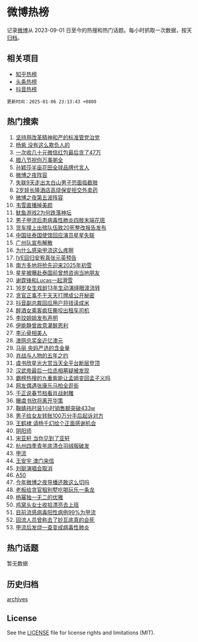 # 微博热榜

记录[微博](https://www.weibo.com)从 2023-09-01 日至今的热搜和热门话题。每小时抓取一次数据，按天[归档](archives)。

## 相关项目

- [知乎热榜](https://github.com/hotarchive/zhihu)
- [头条热榜](https://github.com/hotarchive/toutiao)
- [抖音热榜](https://github.com/hotarchive/douyin)


`更新时间：2025-01-06 23:13:43 +0800`

## 热门搜索

1. [坚持用改革精神和严的标准管党治党](https://m.weibo.cn/search?containerid=100103type%3D1%26t%3D10%26q%3D%23%E5%9D%9A%E6%8C%81%E7%94%A8%E6%94%B9%E9%9D%A9%E7%B2%BE%E7%A5%9E%E5%92%8C%E4%B8%A5%E7%9A%84%E6%A0%87%E5%87%86%E7%AE%A1%E5%85%9A%E6%B2%BB%E5%85%9A%23&stream_entry_id=51&isnewpage=1&extparam=seat%3D1%26q%3D%2523%25E5%259D%259A%25E6%258C%2581%25E7%2594%25A8%25E6%2594%25B9%25E9%259D%25A9%25E7%25B2%25BE%25E7%25A5%259E%25E5%2592%258C%25E4%25B8%25A5%25E7%259A%2584%25E6%25A0%2587%25E5%2587%2586%25E7%25AE%25A1%25E5%2585%259A%25E6%25B2%25BB%25E5%2585%259A%2523%26pos%3D0%26stream_entry_id%3D51%26c_type%3D51%26filter_type%3Drealtimehot%26cate%3D10103%26dgr%3D0%26display_time%3D1736176422%26pre_seqid%3D173617642209691047735)
1. [杨紫 没有这么欺负人的](https://m.weibo.cn/search?containerid=100103type%3D1%26t%3D10%26q%3D%E6%9D%A8%E7%B4%AB+%E6%B2%A1%E6%9C%89%E8%BF%99%E4%B9%88%E6%AC%BA%E8%B4%9F%E4%BA%BA%E7%9A%84&stream_entry_id=31&isnewpage=1&extparam=seat%3D1%26q%3D%25E6%259D%25A8%25E7%25B4%25AB%2520%25E6%25B2%25A1%25E6%259C%2589%25E8%25BF%2599%25E4%25B9%2588%25E6%25AC%25BA%25E8%25B4%259F%25E4%25BA%25BA%25E7%259A%2584%26dgr%3D0%26flag%3D2%26pos%3D0%26filter_type%3Drealtimehot%26band_rank%3D1%26c_type%3D31%26lcate%3D5001%26realpos%3D1%26cate%3D5001%26stream_entry_id%3D31%26display_time%3D1736176422%26pre_seqid%3D173617642209691047735)
1. [一次收几十元微信红包最后贪了47万](https://m.weibo.cn/search?containerid=100103type%3D1%26t%3D10%26q%3D%23%E4%B8%80%E6%AC%A1%E6%94%B6%E5%87%A0%E5%8D%81%E5%85%83%E5%BE%AE%E4%BF%A1%E7%BA%A2%E5%8C%85%E6%9C%80%E5%90%8E%E8%B4%AA%E4%BA%8647%E4%B8%87%23&stream_entry_id=31&isnewpage=1&extparam=seat%3D1%26q%3D%2523%25E4%25B8%2580%25E6%25AC%25A1%25E6%2594%25B6%25E5%2587%25A0%25E5%258D%2581%25E5%2585%2583%25E5%25BE%25AE%25E4%25BF%25A1%25E7%25BA%25A2%25E5%258C%2585%25E6%259C%2580%25E5%2590%258E%25E8%25B4%25AA%25E4%25BA%258647%25E4%25B8%2587%2523%26dgr%3D0%26flag%3D1%26pos%3D1%26filter_type%3Drealtimehot%26band_rank%3D2%26c_type%3D31%26lcate%3D5001%26realpos%3D2%26cate%3D5001%26stream_entry_id%3D31%26display_time%3D1736176422%26pre_seqid%3D173617642209691047735)
1. [腊八节祝你万事粥全](https://m.weibo.cn/search?containerid=100103type%3D1%26t%3D10%26q%3D%23%E8%85%8A%E5%85%AB%E8%8A%82%E7%A5%9D%E4%BD%A0%E4%B8%87%E4%BA%8B%E7%B2%A5%E5%85%A8%23&stream_entry_id=31&isnewpage=1&extparam=seat%3D1%26q%3D%2523%25E8%2585%258A%25E5%2585%25AB%25E8%258A%2582%25E7%25A5%259D%25E4%25BD%25A0%25E4%25B8%2587%25E4%25BA%258B%25E7%25B2%25A5%25E5%2585%25A8%2523%26dgr%3D0%26flag%3D0%26pos%3D2%26filter_type%3Drealtimehot%26band_rank%3D3%26c_type%3D31%26lcate%3D5001%26realpos%3D3%26cate%3D5001%26stream_entry_id%3D31%26display_time%3D1736176422%26pre_seqid%3D173617642209691047735)
1. [孙颖莎半亩花田全球品牌代言人](https://m.weibo.cn/search?containerid=100103type%3D1%26t%3D10%26q%3D%23%E5%AD%99%E9%A2%96%E8%8E%8E%E5%8D%8A%E4%BA%A9%E8%8A%B1%E7%94%B0%E5%85%A8%E7%90%83%E5%93%81%E7%89%8C%E4%BB%A3%E8%A8%80%E4%BA%BA%23&stream_entry_id=31&isnewpage=1&extparam=seat%3D1%26q%3D%2523%25E5%25AD%2599%25E9%25A2%2596%25E8%258E%258E%25E5%258D%258A%25E4%25BA%25A9%25E8%258A%25B1%25E7%2594%25B0%25E5%2585%25A8%25E7%2590%2583%25E5%2593%2581%25E7%2589%258C%25E4%25BB%25A3%25E8%25A8%2580%25E4%25BA%25BA%2523%26stream_entry_id%3D31%26adid%3D271754%26topic_ad%3D1%26is_ad_pos%3D1%26pos%3D3%26band_rank%3D4%26c_type%3D31%26lcate%3D5001%26dgr%3D0%26cate%3D5001%26filter_type%3Drealtimehot%26display_time%3D1736176422%26pre_seqid%3D173617642209691047735)
1. [微博之夜阵容](https://m.weibo.cn/search?containerid=100103type%3D1%26t%3D10%26q%3D%E5%BE%AE%E5%8D%9A%E4%B9%8B%E5%A4%9C%E9%98%B5%E5%AE%B9&stream_entry_id=31&isnewpage=1&extparam=seat%3D1%26q%3D%25E5%25BE%25AE%25E5%258D%259A%25E4%25B9%258B%25E5%25A4%259C%25E9%2598%25B5%25E5%25AE%25B9%26dgr%3D0%26flag%3D1%26pos%3D4%26filter_type%3Drealtimehot%26band_rank%3D4%26c_type%3D31%26lcate%3D5001%26realpos%3D4%26cate%3D5001%26stream_entry_id%3D31%26display_time%3D1736176422%26pre_seqid%3D173617642209691047735)
1. [失联9天走出太白山男子恐面临截肢](https://m.weibo.cn/search?containerid=100103type%3D1%26t%3D10%26q%3D%23%E5%A4%B1%E8%81%949%E5%A4%A9%E8%B5%B0%E5%87%BA%E5%A4%AA%E7%99%BD%E5%B1%B1%E7%94%B7%E5%AD%90%E6%81%90%E9%9D%A2%E4%B8%B4%E6%88%AA%E8%82%A2%23&stream_entry_id=31&isnewpage=1&extparam=seat%3D1%26q%3D%2523%25E5%25A4%25B1%25E8%2581%25949%25E5%25A4%25A9%25E8%25B5%25B0%25E5%2587%25BA%25E5%25A4%25AA%25E7%2599%25BD%25E5%25B1%25B1%25E7%2594%25B7%25E5%25AD%2590%25E6%2581%2590%25E9%259D%25A2%25E4%25B8%25B4%25E6%2588%25AA%25E8%2582%25A2%2523%26dgr%3D0%26flag%3D1%26pos%3D5%26filter_type%3Drealtimehot%26band_rank%3D5%26c_type%3D31%26lcate%3D5001%26realpos%3D5%26cate%3D5001%26stream_entry_id%3D31%26display_time%3D1736176422%26pre_seqid%3D173617642209691047735)
1. [2岁娃长隆酒店高烧保安拒交外卖药](https://m.weibo.cn/search?containerid=100103type%3D1%26t%3D10%26q%3D%232%E5%B2%81%E5%A8%83%E9%95%BF%E9%9A%86%E9%85%92%E5%BA%97%E9%AB%98%E7%83%A7%E4%BF%9D%E5%AE%89%E6%8B%92%E4%BA%A4%E5%A4%96%E5%8D%96%E8%8D%AF%23&stream_entry_id=31&isnewpage=1&extparam=seat%3D1%26q%3D%25232%25E5%25B2%2581%25E5%25A8%2583%25E9%2595%25BF%25E9%259A%2586%25E9%2585%2592%25E5%25BA%2597%25E9%25AB%2598%25E7%2583%25A7%25E4%25BF%259D%25E5%25AE%2589%25E6%258B%2592%25E4%25BA%25A4%25E5%25A4%2596%25E5%258D%2596%25E8%258D%25AF%2523%26dgr%3D0%26flag%3D1%26pos%3D6%26filter_type%3Drealtimehot%26band_rank%3D6%26c_type%3D31%26lcate%3D5001%26realpos%3D6%26cate%3D5001%26stream_entry_id%3D31%26display_time%3D1736176422%26pre_seqid%3D173617642209691047735)
1. [微博之夜第五波阵容](https://m.weibo.cn/search?containerid=100103type%3D1%26t%3D10%26q%3D%23%E5%BE%AE%E5%8D%9A%E4%B9%8B%E5%A4%9C%E7%AC%AC%E4%BA%94%E6%B3%A2%E9%98%B5%E5%AE%B9%23&stream_entry_id=31&isnewpage=1&extparam=seat%3D1%26q%3D%2523%25E5%25BE%25AE%25E5%258D%259A%25E4%25B9%258B%25E5%25A4%259C%25E7%25AC%25AC%25E4%25BA%2594%25E6%25B3%25A2%25E9%2598%25B5%25E5%25AE%25B9%2523%26dgr%3D0%26adid%3D271827%26is_ad_pos%3D1%26pos%3D7%26band_rank%3D7%26c_type%3D31%26lcate%3D5001%26stream_entry_id%3D31%26cate%3D5001%26filter_type%3Drealtimehot%26display_time%3D1736176422%26pre_seqid%3D173617642209691047735)
1. [韦雪直播掉美颜](https://m.weibo.cn/search?containerid=100103type%3D1%26t%3D10%26q%3D%23%E9%9F%A6%E9%9B%AA%E7%9B%B4%E6%92%AD%E6%8E%89%E7%BE%8E%E9%A2%9C%23&stream_entry_id=31&isnewpage=1&extparam=seat%3D1%26q%3D%2523%25E9%259F%25A6%25E9%259B%25AA%25E7%259B%25B4%25E6%2592%25AD%25E6%258E%2589%25E7%25BE%258E%25E9%25A2%259C%2523%26dgr%3D0%26flag%3D0%26pos%3D8%26filter_type%3Drealtimehot%26band_rank%3D7%26c_type%3D31%26lcate%3D5001%26realpos%3D7%26cate%3D5001%26stream_entry_id%3D31%26display_time%3D1736176422%26pre_seqid%3D173617642209691047735)
1. [鱿鱼游戏2为何跌落神坛](https://m.weibo.cn/search?containerid=100103type%3D1%26t%3D10%26q%3D%23%E9%B1%BF%E9%B1%BC%E6%B8%B8%E6%88%8F2%E4%B8%BA%E4%BD%95%E8%B7%8C%E8%90%BD%E7%A5%9E%E5%9D%9B%23&stream_entry_id=31&isnewpage=1&extparam=seat%3D1%26q%3D%2523%25E9%25B1%25BF%25E9%25B1%25BC%25E6%25B8%25B8%25E6%2588%258F2%25E4%25B8%25BA%25E4%25BD%2595%25E8%25B7%258C%25E8%2590%25BD%25E7%25A5%259E%25E5%259D%259B%2523%26dgr%3D0%26flag%3D1%26pos%3D9%26filter_type%3Drealtimehot%26band_rank%3D8%26c_type%3D31%26lcate%3D5001%26realpos%3D8%26cate%3D5001%26stream_entry_id%3D31%26display_time%3D1736176422%26pre_seqid%3D173617642209691047735)
1. [男子甲流后患病毒性肺炎四肢末端花斑](https://m.weibo.cn/search?containerid=100103type%3D1%26t%3D10%26q%3D%23%E7%94%B7%E5%AD%90%E7%94%B2%E6%B5%81%E5%90%8E%E6%82%A3%E7%97%85%E6%AF%92%E6%80%A7%E8%82%BA%E7%82%8E%E5%9B%9B%E8%82%A2%E6%9C%AB%E7%AB%AF%E8%8A%B1%E6%96%91%23&stream_entry_id=31&isnewpage=1&extparam=seat%3D1%26q%3D%2523%25E7%2594%25B7%25E5%25AD%2590%25E7%2594%25B2%25E6%25B5%2581%25E5%2590%258E%25E6%2582%25A3%25E7%2597%2585%25E6%25AF%2592%25E6%2580%25A7%25E8%2582%25BA%25E7%2582%258E%25E5%259B%259B%25E8%2582%25A2%25E6%259C%25AB%25E7%25AB%25AF%25E8%258A%25B1%25E6%2596%2591%2523%26dgr%3D0%26flag%3D1%26pos%3D10%26filter_type%3Drealtimehot%26band_rank%3D9%26c_type%3D31%26lcate%3D5001%26realpos%3D9%26cate%3D5001%26stream_entry_id%3D31%26display_time%3D1736176422%26pre_seqid%3D173617642209691047735)
1. [货车撞上出殡队伍致20死整改报告发布](https://m.weibo.cn/search?containerid=100103type%3D1%26t%3D10%26q%3D%23%E8%B4%A7%E8%BD%A6%E6%92%9E%E4%B8%8A%E5%87%BA%E6%AE%A1%E9%98%9F%E4%BC%8D%E8%87%B420%E6%AD%BB%E6%95%B4%E6%94%B9%E6%8A%A5%E5%91%8A%E5%8F%91%E5%B8%83%23&stream_entry_id=31&isnewpage=1&extparam=seat%3D1%26q%3D%2523%25E8%25B4%25A7%25E8%25BD%25A6%25E6%2592%259E%25E4%25B8%258A%25E5%2587%25BA%25E6%25AE%25A1%25E9%2598%259F%25E4%25BC%258D%25E8%2587%25B420%25E6%25AD%25BB%25E6%2595%25B4%25E6%2594%25B9%25E6%258A%25A5%25E5%2591%258A%25E5%258F%2591%25E5%25B8%2583%2523%26dgr%3D0%26flag%3D0%26pos%3D11%26filter_type%3Drealtimehot%26band_rank%3D10%26c_type%3D31%26lcate%3D5001%26realpos%3D10%26cate%3D5001%26stream_entry_id%3D31%26display_time%3D1736176422%26pre_seqid%3D173617642209691047735)
1. [中国驻泰国使馆回应演员星星失联](https://m.weibo.cn/search?containerid=100103type%3D1%26t%3D10%26q%3D%23%E4%B8%AD%E5%9B%BD%E9%A9%BB%E6%B3%B0%E5%9B%BD%E4%BD%BF%E9%A6%86%E5%9B%9E%E5%BA%94%E6%BC%94%E5%91%98%E6%98%9F%E6%98%9F%E5%A4%B1%E8%81%94%23&stream_entry_id=31&isnewpage=1&extparam=seat%3D1%26q%3D%2523%25E4%25B8%25AD%25E5%259B%25BD%25E9%25A9%25BB%25E6%25B3%25B0%25E5%259B%25BD%25E4%25BD%25BF%25E9%25A6%2586%25E5%259B%259E%25E5%25BA%2594%25E6%25BC%2594%25E5%2591%2598%25E6%2598%259F%25E6%2598%259F%25E5%25A4%25B1%25E8%2581%2594%2523%26dgr%3D0%26flag%3D0%26pos%3D12%26filter_type%3Drealtimehot%26band_rank%3D11%26c_type%3D31%26lcate%3D5001%26realpos%3D11%26cate%3D5001%26stream_entry_id%3D31%26display_time%3D1736176422%26pre_seqid%3D173617642209691047735)
1. [广州队宣布解散](https://m.weibo.cn/search?containerid=100103type%3D1%26t%3D10%26q%3D%23%E5%B9%BF%E5%B7%9E%E9%98%9F%E5%AE%A3%E5%B8%83%E8%A7%A3%E6%95%A3%23&stream_entry_id=31&isnewpage=1&extparam=seat%3D1%26q%3D%2523%25E5%25B9%25BF%25E5%25B7%259E%25E9%2598%259F%25E5%25AE%25A3%25E5%25B8%2583%25E8%25A7%25A3%25E6%2595%25A3%2523%26dgr%3D0%26flag%3D0%26pos%3D13%26filter_type%3Drealtimehot%26band_rank%3D12%26c_type%3D31%26lcate%3D5001%26realpos%3D12%26cate%3D5001%26stream_entry_id%3D31%26display_time%3D1736176422%26pre_seqid%3D173617642209691047735)
1. [为什么感染甲流这么疼啊](https://m.weibo.cn/search?containerid=100103type%3D1%26t%3D10%26q%3D%23%E4%B8%BA%E4%BB%80%E4%B9%88%E6%84%9F%E6%9F%93%E7%94%B2%E6%B5%81%E8%BF%99%E4%B9%88%E7%96%BC%E5%95%8A%23&stream_entry_id=31&isnewpage=1&extparam=seat%3D1%26q%3D%2523%25E4%25B8%25BA%25E4%25BB%2580%25E4%25B9%2588%25E6%2584%259F%25E6%259F%2593%25E7%2594%25B2%25E6%25B5%2581%25E8%25BF%2599%25E4%25B9%2588%25E7%2596%25BC%25E5%2595%258A%2523%26dgr%3D0%26flag%3D0%26pos%3D14%26filter_type%3Drealtimehot%26band_rank%3D13%26c_type%3D31%26lcate%3D5001%26realpos%3D13%26cate%3D5001%26stream_entry_id%3D31%26display_time%3D1736176422%26pre_seqid%3D173617642209691047735)
1. [IVE回归安宥真张元英预告](https://m.weibo.cn/search?containerid=100103type%3D1%26t%3D10%26q%3DIVE%E5%9B%9E%E5%BD%92%E5%AE%89%E5%AE%A5%E7%9C%9F%E5%BC%A0%E5%85%83%E8%8B%B1%E9%A2%84%E5%91%8A&stream_entry_id=31&isnewpage=1&extparam=seat%3D1%26q%3DIVE%25E5%259B%259E%25E5%25BD%2592%25E5%25AE%2589%25E5%25AE%25A5%25E7%259C%259F%25E5%25BC%25A0%25E5%2585%2583%25E8%258B%25B1%25E9%25A2%2584%25E5%2591%258A%26dgr%3D0%26flag%3D1%26pos%3D15%26filter_type%3Drealtimehot%26band_rank%3D14%26c_type%3D31%26lcate%3D5001%26realpos%3D14%26cate%3D5001%26stream_entry_id%3D31%26display_time%3D1736176422%26pre_seqid%3D173617642209691047735)
1. [南方多地将抢先迎来2025年初雪](https://m.weibo.cn/search?containerid=100103type%3D1%26t%3D10%26q%3D%23%E5%8D%97%E6%96%B9%E5%A4%9A%E5%9C%B0%E5%B0%86%E6%8A%A2%E5%85%88%E8%BF%8E%E6%9D%A52025%E5%B9%B4%E5%88%9D%E9%9B%AA%23&stream_entry_id=31&isnewpage=1&extparam=seat%3D1%26q%3D%2523%25E5%258D%2597%25E6%2596%25B9%25E5%25A4%259A%25E5%259C%25B0%25E5%25B0%2586%25E6%258A%25A2%25E5%2585%2588%25E8%25BF%258E%25E6%259D%25A52025%25E5%25B9%25B4%25E5%2588%259D%25E9%259B%25AA%2523%26dgr%3D0%26flag%3D1%26pos%3D16%26filter_type%3Drealtimehot%26band_rank%3D15%26c_type%3D31%26lcate%3D5001%26realpos%3D15%26cate%3D5001%26stream_entry_id%3D31%26display_time%3D1736176422%26pre_seqid%3D173617642209691047735)
1. [星星被曝赴泰国前曾想咨询当地朋友](https://m.weibo.cn/search?containerid=100103type%3D1%26t%3D10%26q%3D%23%E6%98%9F%E6%98%9F%E8%A2%AB%E6%9B%9D%E8%B5%B4%E6%B3%B0%E5%9B%BD%E5%89%8D%E6%9B%BE%E6%83%B3%E5%92%A8%E8%AF%A2%E5%BD%93%E5%9C%B0%E6%9C%8B%E5%8F%8B%23&stream_entry_id=31&isnewpage=1&extparam=seat%3D1%26q%3D%2523%25E6%2598%259F%25E6%2598%259F%25E8%25A2%25AB%25E6%259B%259D%25E8%25B5%25B4%25E6%25B3%25B0%25E5%259B%25BD%25E5%2589%258D%25E6%259B%25BE%25E6%2583%25B3%25E5%2592%25A8%25E8%25AF%25A2%25E5%25BD%2593%25E5%259C%25B0%25E6%259C%258B%25E5%258F%258B%2523%26dgr%3D0%26flag%3D1%26pos%3D17%26filter_type%3Drealtimehot%26band_rank%3D16%26c_type%3D31%26lcate%3D5001%26realpos%3D16%26cate%3D5001%26stream_entry_id%3D31%26display_time%3D1736176422%26pre_seqid%3D173617642209691047735)
1. [谢霆锋和Lucas一起滑雪](https://m.weibo.cn/search?containerid=100103type%3D1%26t%3D10%26q%3D%23%E8%B0%A2%E9%9C%86%E9%94%8B%E5%92%8CLucas%E4%B8%80%E8%B5%B7%E6%BB%91%E9%9B%AA%23&stream_entry_id=31&isnewpage=1&extparam=seat%3D1%26q%3D%2523%25E8%25B0%25A2%25E9%259C%2586%25E9%2594%258B%25E5%2592%258CLucas%25E4%25B8%2580%25E8%25B5%25B7%25E6%25BB%2591%25E9%259B%25AA%2523%26dgr%3D0%26flag%3D0%26pos%3D18%26filter_type%3Drealtimehot%26band_rank%3D17%26c_type%3D31%26lcate%3D5001%26realpos%3D17%26cate%3D5001%26stream_entry_id%3D31%26display_time%3D1736176422%26pre_seqid%3D173617642209691047735)
1. [16岁女生戏龄13年生动演绎眼波流转](https://m.weibo.cn/search?containerid=100103type%3D1%26t%3D10%26q%3D%2316%E5%B2%81%E5%A5%B3%E7%94%9F%E6%88%8F%E9%BE%8413%E5%B9%B4%E7%94%9F%E5%8A%A8%E6%BC%94%E7%BB%8E%E7%9C%BC%E6%B3%A2%E6%B5%81%E8%BD%AC%23&stream_entry_id=31&isnewpage=1&extparam=seat%3D1%26q%3D%252316%25E5%25B2%2581%25E5%25A5%25B3%25E7%2594%259F%25E6%2588%258F%25E9%25BE%258413%25E5%25B9%25B4%25E7%2594%259F%25E5%258A%25A8%25E6%25BC%2594%25E7%25BB%258E%25E7%259C%25BC%25E6%25B3%25A2%25E6%25B5%2581%25E8%25BD%25AC%2523%26dgr%3D0%26flag%3D0%26pos%3D19%26filter_type%3Drealtimehot%26band_rank%3D18%26c_type%3D31%26lcate%3D5001%26realpos%3D18%26cate%3D5001%26stream_entry_id%3D31%26display_time%3D1736176422%26pre_seqid%3D173617642209691047735)
1. [贪官正事不干天天打牌成公开秘密](https://m.weibo.cn/search?containerid=100103type%3D1%26t%3D10%26q%3D%23%E8%B4%AA%E5%AE%98%E6%AD%A3%E4%BA%8B%E4%B8%8D%E5%B9%B2%E5%A4%A9%E5%A4%A9%E6%89%93%E7%89%8C%E6%88%90%E5%85%AC%E5%BC%80%E7%A7%98%E5%AF%86%23&stream_entry_id=31&isnewpage=1&extparam=seat%3D1%26q%3D%2523%25E8%25B4%25AA%25E5%25AE%2598%25E6%25AD%25A3%25E4%25BA%258B%25E4%25B8%258D%25E5%25B9%25B2%25E5%25A4%25A9%25E5%25A4%25A9%25E6%2589%2593%25E7%2589%258C%25E6%2588%2590%25E5%2585%25AC%25E5%25BC%2580%25E7%25A7%2598%25E5%25AF%2586%2523%26dgr%3D0%26flag%3D0%26pos%3D20%26filter_type%3Drealtimehot%26band_rank%3D19%26c_type%3D31%26lcate%3D5001%26realpos%3D19%26cate%3D5001%26stream_entry_id%3D31%26display_time%3D1736176422%26pre_seqid%3D173617642209691047735)
1. [抖音副总裁回应用户将钱读成米](https://m.weibo.cn/search?containerid=100103type%3D1%26t%3D10%26q%3D%23%E6%8A%96%E9%9F%B3%E5%89%AF%E6%80%BB%E8%A3%81%E5%9B%9E%E5%BA%94%E7%94%A8%E6%88%B7%E5%B0%86%E9%92%B1%E8%AF%BB%E6%88%90%E7%B1%B3%23&stream_entry_id=31&isnewpage=1&extparam=seat%3D1%26q%3D%2523%25E6%258A%2596%25E9%259F%25B3%25E5%2589%25AF%25E6%2580%25BB%25E8%25A3%2581%25E5%259B%259E%25E5%25BA%2594%25E7%2594%25A8%25E6%2588%25B7%25E5%25B0%2586%25E9%2592%25B1%25E8%25AF%25BB%25E6%2588%2590%25E7%25B1%25B3%2523%26dgr%3D0%26flag%3D0%26pos%3D21%26filter_type%3Drealtimehot%26band_rank%3D20%26c_type%3D31%26lcate%3D5001%26realpos%3D20%26cate%3D5001%26stream_entry_id%3D31%26display_time%3D1736176422%26pre_seqid%3D173617642209691047735)
1. [醉酒女乘客疯狂撕咬出租车司机](https://m.weibo.cn/search?containerid=100103type%3D1%26t%3D10%26q%3D%23%E9%86%89%E9%85%92%E5%A5%B3%E4%B9%98%E5%AE%A2%E7%96%AF%E7%8B%82%E6%92%95%E5%92%AC%E5%87%BA%E7%A7%9F%E8%BD%A6%E5%8F%B8%E6%9C%BA%23&stream_entry_id=31&isnewpage=1&extparam=seat%3D1%26q%3D%2523%25E9%2586%2589%25E9%2585%2592%25E5%25A5%25B3%25E4%25B9%2598%25E5%25AE%25A2%25E7%2596%25AF%25E7%258B%2582%25E6%2592%2595%25E5%2592%25AC%25E5%2587%25BA%25E7%25A7%259F%25E8%25BD%25A6%25E5%258F%25B8%25E6%259C%25BA%2523%26dgr%3D0%26flag%3D1%26pos%3D22%26filter_type%3Drealtimehot%26band_rank%3D21%26c_type%3D31%26lcate%3D5001%26realpos%3D21%26cate%3D5001%26stream_entry_id%3D31%26display_time%3D1736176422%26pre_seqid%3D173617642209691047735)
1. [李玟姐姐发布声明](https://m.weibo.cn/search?containerid=100103type%3D1%26t%3D10%26q%3D%23%E6%9D%8E%E7%8E%9F%E5%A7%90%E5%A7%90%E5%8F%91%E5%B8%83%E5%A3%B0%E6%98%8E%23&stream_entry_id=31&isnewpage=1&extparam=seat%3D1%26q%3D%2523%25E6%259D%258E%25E7%258E%259F%25E5%25A7%2590%25E5%25A7%2590%25E5%258F%2591%25E5%25B8%2583%25E5%25A3%25B0%25E6%2598%258E%2523%26dgr%3D0%26flag%3D1%26pos%3D23%26filter_type%3Drealtimehot%26band_rank%3D22%26c_type%3D31%26lcate%3D5001%26realpos%3D22%26cate%3D5001%26stream_entry_id%3D31%26display_time%3D1736176422%26pre_seqid%3D173617642209691047735)
1. [伊能静曾故意灌醉恩利](https://m.weibo.cn/search?containerid=100103type%3D1%26t%3D10%26q%3D%23%E4%BC%8A%E8%83%BD%E9%9D%99%E6%9B%BE%E6%95%85%E6%84%8F%E7%81%8C%E9%86%89%E6%81%A9%E5%88%A9%23&stream_entry_id=31&isnewpage=1&extparam=seat%3D1%26q%3D%2523%25E4%25BC%258A%25E8%2583%25BD%25E9%259D%2599%25E6%259B%25BE%25E6%2595%2585%25E6%2584%258F%25E7%2581%258C%25E9%2586%2589%25E6%2581%25A9%25E5%2588%25A9%2523%26dgr%3D0%26flag%3D0%26pos%3D24%26filter_type%3Drealtimehot%26band_rank%3D23%26c_type%3D31%26lcate%3D5001%26realpos%3D23%26cate%3D5001%26stream_entry_id%3D31%26display_time%3D1736176422%26pre_seqid%3D173617642209691047735)
1. [李沁骨相美人](https://m.weibo.cn/search?containerid=100103type%3D1%26t%3D10%26q%3D%E6%9D%8E%E6%B2%81%E9%AA%A8%E7%9B%B8%E7%BE%8E%E4%BA%BA&stream_entry_id=31&isnewpage=1&extparam=seat%3D1%26q%3D%25E6%259D%258E%25E6%25B2%2581%25E9%25AA%25A8%25E7%259B%25B8%25E7%25BE%258E%25E4%25BA%25BA%26dgr%3D0%26flag%3D1%26pos%3D25%26filter_type%3Drealtimehot%26band_rank%3D24%26c_type%3D31%26lcate%3D5001%26realpos%3D24%26cate%3D5001%26stream_entry_id%3D31%26display_time%3D1736176422%26pre_seqid%3D173617642209691047735)
1. [澳网总奖金近亿澳元](https://m.weibo.cn/search?containerid=100103type%3D1%26t%3D10%26q%3D%23%E6%BE%B3%E7%BD%91%E6%80%BB%E5%A5%96%E9%87%91%E8%BF%91%E4%BA%BF%E6%BE%B3%E5%85%83%23&stream_entry_id=31&isnewpage=1&extparam=seat%3D1%26q%3D%2523%25E6%25BE%25B3%25E7%25BD%2591%25E6%2580%25BB%25E5%25A5%2596%25E9%2587%2591%25E8%25BF%2591%25E4%25BA%25BF%25E6%25BE%25B3%25E5%2585%2583%2523%26dgr%3D0%26flag%3D0%26pos%3D26%26filter_type%3Drealtimehot%26band_rank%3D25%26c_type%3D31%26lcate%3D5001%26realpos%3D25%26cate%3D5001%26stream_entry_id%3D31%26display_time%3D1736176422%26pre_seqid%3D173617642209691047735)
1. [马丽 央妈严选的含金量](https://m.weibo.cn/search?containerid=100103type%3D1%26t%3D10%26q%3D%E9%A9%AC%E4%B8%BD+%E5%A4%AE%E5%A6%88%E4%B8%A5%E9%80%89%E7%9A%84%E5%90%AB%E9%87%91%E9%87%8F&stream_entry_id=31&isnewpage=1&extparam=seat%3D1%26q%3D%25E9%25A9%25AC%25E4%25B8%25BD%2520%25E5%25A4%25AE%25E5%25A6%2588%25E4%25B8%25A5%25E9%2580%2589%25E7%259A%2584%25E5%2590%25AB%25E9%2587%2591%25E9%2587%258F%26dgr%3D0%26flag%3D1%26pos%3D27%26filter_type%3Drealtimehot%26band_rank%3D26%26c_type%3D31%26lcate%3D5001%26realpos%3D26%26cate%3D5001%26stream_entry_id%3D31%26display_time%3D1736176422%26pre_seqid%3D173617642209691047735)
1. [肖战与人物的五年之约](https://m.weibo.cn/search?containerid=100103type%3D1%26t%3D10%26q%3D%23%E8%82%96%E6%88%98%E4%B8%8E%E4%BA%BA%E7%89%A9%E7%9A%84%E4%BA%94%E5%B9%B4%E4%B9%8B%E7%BA%A6%23&stream_entry_id=31&isnewpage=1&extparam=seat%3D1%26q%3D%2523%25E8%2582%2596%25E6%2588%2598%25E4%25B8%258E%25E4%25BA%25BA%25E7%2589%25A9%25E7%259A%2584%25E4%25BA%2594%25E5%25B9%25B4%25E4%25B9%258B%25E7%25BA%25A6%2523%26dgr%3D0%26flag%3D1%26pos%3D28%26filter_type%3Drealtimehot%26band_rank%3D27%26c_type%3D31%26lcate%3D5001%26realpos%3D27%26cate%3D5001%26stream_entry_id%3D31%26display_time%3D1736176422%26pre_seqid%3D173617642209691047735)
1. [虞书欣星光大赏当天全平台断层登顶](https://m.weibo.cn/search?containerid=100103type%3D1%26t%3D10%26q%3D%23%E8%99%9E%E4%B9%A6%E6%AC%A3%E6%98%9F%E5%85%89%E5%A4%A7%E8%B5%8F%E5%BD%93%E5%A4%A9%E5%85%A8%E5%B9%B3%E5%8F%B0%E6%96%AD%E5%B1%82%E7%99%BB%E9%A1%B6%23&stream_entry_id=31&isnewpage=1&extparam=seat%3D1%26q%3D%2523%25E8%2599%259E%25E4%25B9%25A6%25E6%25AC%25A3%25E6%2598%259F%25E5%2585%2589%25E5%25A4%25A7%25E8%25B5%258F%25E5%25BD%2593%25E5%25A4%25A9%25E5%2585%25A8%25E5%25B9%25B3%25E5%258F%25B0%25E6%2596%25AD%25E5%25B1%2582%25E7%2599%25BB%25E9%25A1%25B6%2523%26dgr%3D0%26flag%3D0%26pos%3D29%26filter_type%3Drealtimehot%26band_rank%3D28%26c_type%3D31%26lcate%3D5001%26realpos%3D28%26cate%3D5001%26stream_entry_id%3D31%26display_time%3D1736176422%26pre_seqid%3D173617642209691047735)
1. [汉武帝最后一位丞相墓疑被发现](https://m.weibo.cn/search?containerid=100103type%3D1%26t%3D10%26q%3D%23%E6%B1%89%E6%AD%A6%E5%B8%9D%E6%9C%80%E5%90%8E%E4%B8%80%E4%BD%8D%E4%B8%9E%E7%9B%B8%E5%A2%93%E7%96%91%E8%A2%AB%E5%8F%91%E7%8E%B0%23&stream_entry_id=31&isnewpage=1&extparam=seat%3D1%26q%3D%2523%25E6%25B1%2589%25E6%25AD%25A6%25E5%25B8%259D%25E6%259C%2580%25E5%2590%258E%25E4%25B8%2580%25E4%25BD%258D%25E4%25B8%259E%25E7%259B%25B8%25E5%25A2%2593%25E7%2596%2591%25E8%25A2%25AB%25E5%258F%2591%25E7%258E%25B0%2523%26dgr%3D0%26flag%3D1%26pos%3D30%26filter_type%3Drealtimehot%26band_rank%3D29%26c_type%3D31%26lcate%3D5001%26realpos%3D29%26cate%3D5001%26stream_entry_id%3D31%26display_time%3D1736176422%26pre_seqid%3D173617642209691047735)
1. [霸榜热搜的九重紫能让孟姐变回孟子义吗](https://m.weibo.cn/search?containerid=100103type%3D1%26t%3D10%26q%3D%23%E9%9C%B8%E6%A6%9C%E7%83%AD%E6%90%9C%E7%9A%84%E4%B9%9D%E9%87%8D%E7%B4%AB%E8%83%BD%E8%AE%A9%E5%AD%9F%E5%A7%90%E5%8F%98%E5%9B%9E%E5%AD%9F%E5%AD%90%E4%B9%89%E5%90%97%23&stream_entry_id=31&isnewpage=1&extparam=seat%3D1%26q%3D%2523%25E9%259C%25B8%25E6%25A6%259C%25E7%2583%25AD%25E6%2590%259C%25E7%259A%2584%25E4%25B9%259D%25E9%2587%258D%25E7%25B4%25AB%25E8%2583%25BD%25E8%25AE%25A9%25E5%25AD%259F%25E5%25A7%2590%25E5%258F%2598%25E5%259B%259E%25E5%25AD%259F%25E5%25AD%2590%25E4%25B9%2589%25E5%2590%2597%2523%26dgr%3D0%26flag%3D1%26pos%3D31%26filter_type%3Drealtimehot%26band_rank%3D30%26c_type%3D31%26lcate%3D5001%26realpos%3D30%26cate%3D5001%26stream_entry_id%3D31%26display_time%3D1736176422%26pre_seqid%3D173617642209691047735)
1. [网友偶遇张康乐马柏全逛街](https://m.weibo.cn/search?containerid=100103type%3D1%26t%3D10%26q%3D%23%E7%BD%91%E5%8F%8B%E5%81%B6%E9%81%87%E5%BC%A0%E5%BA%B7%E4%B9%90%E9%A9%AC%E6%9F%8F%E5%85%A8%E9%80%9B%E8%A1%97%23&stream_entry_id=31&isnewpage=1&extparam=seat%3D1%26q%3D%2523%25E7%25BD%2591%25E5%258F%258B%25E5%2581%25B6%25E9%2581%2587%25E5%25BC%25A0%25E5%25BA%25B7%25E4%25B9%2590%25E9%25A9%25AC%25E6%259F%258F%25E5%2585%25A8%25E9%2580%259B%25E8%25A1%2597%2523%26dgr%3D0%26flag%3D1%26pos%3D32%26filter_type%3Drealtimehot%26band_rank%3D31%26c_type%3D31%26lcate%3D5001%26realpos%3D31%26cate%3D5001%26stream_entry_id%3D31%26display_time%3D1736176422%26pre_seqid%3D173617642209691047735)
1. [于正说春节档看肖战射雕](https://m.weibo.cn/search?containerid=100103type%3D1%26t%3D10%26q%3D%23%E4%BA%8E%E6%AD%A3%E8%AF%B4%E6%98%A5%E8%8A%82%E6%A1%A3%E7%9C%8B%E8%82%96%E6%88%98%E5%B0%84%E9%9B%95%23&stream_entry_id=31&isnewpage=1&extparam=seat%3D1%26q%3D%2523%25E4%25BA%258E%25E6%25AD%25A3%25E8%25AF%25B4%25E6%2598%25A5%25E8%258A%2582%25E6%25A1%25A3%25E7%259C%258B%25E8%2582%2596%25E6%2588%2598%25E5%25B0%2584%25E9%259B%2595%2523%26dgr%3D0%26flag%3D1%26pos%3D33%26filter_type%3Drealtimehot%26band_rank%3D32%26c_type%3D31%26lcate%3D5001%26realpos%3D32%26cate%3D5001%26stream_entry_id%3D31%26display_time%3D1736176422%26pre_seqid%3D173617642209691047735)
1. [曝虞书欣将离开华策](https://m.weibo.cn/search?containerid=100103type%3D1%26t%3D10%26q%3D%23%E6%9B%9D%E8%99%9E%E4%B9%A6%E6%AC%A3%E5%B0%86%E7%A6%BB%E5%BC%80%E5%8D%8E%E7%AD%96%23&stream_entry_id=31&isnewpage=1&extparam=seat%3D1%26q%3D%2523%25E6%259B%259D%25E8%2599%259E%25E4%25B9%25A6%25E6%25AC%25A3%25E5%25B0%2586%25E7%25A6%25BB%25E5%25BC%2580%25E5%258D%258E%25E7%25AD%2596%2523%26dgr%3D0%26flag%3D0%26pos%3D34%26filter_type%3Drealtimehot%26band_rank%3D33%26c_type%3D31%26lcate%3D5001%26realpos%3D33%26cate%3D5001%26stream_entry_id%3D31%26display_time%3D1736176422%26pre_seqid%3D173617642209691047735)
1. [鞠婧祎时装1小时销售额突破433w](https://m.weibo.cn/search?containerid=100103type%3D1%26t%3D10%26q%3D%23%E9%9E%A0%E5%A9%A7%E7%A5%8E%E6%97%B6%E8%A3%851%E5%B0%8F%E6%97%B6%E9%94%80%E5%94%AE%E9%A2%9D%E7%AA%81%E7%A0%B4433w%23&stream_entry_id=31&isnewpage=1&extparam=seat%3D1%26q%3D%2523%25E9%259E%25A0%25E5%25A9%25A7%25E7%25A5%258E%25E6%2597%25B6%25E8%25A3%25851%25E5%25B0%258F%25E6%2597%25B6%25E9%2594%2580%25E5%2594%25AE%25E9%25A2%259D%25E7%25AA%2581%25E7%25A0%25B4433w%2523%26dgr%3D0%26flag%3D0%26pos%3D35%26filter_type%3Drealtimehot%26band_rank%3D34%26c_type%3D31%26lcate%3D5001%26realpos%3D34%26cate%3D5001%26stream_entry_id%3D31%26display_time%3D1736176422%26pre_seqid%3D173617642209691047735)
1. [男子给女友转账100万分手后起诉对方](https://m.weibo.cn/search?containerid=100103type%3D1%26t%3D10%26q%3D%23%E7%94%B7%E5%AD%90%E7%BB%99%E5%A5%B3%E5%8F%8B%E8%BD%AC%E8%B4%A6100%E4%B8%87%E5%88%86%E6%89%8B%E5%90%8E%E8%B5%B7%E8%AF%89%E5%AF%B9%E6%96%B9%23&stream_entry_id=31&isnewpage=1&extparam=seat%3D1%26q%3D%2523%25E7%2594%25B7%25E5%25AD%2590%25E7%25BB%2599%25E5%25A5%25B3%25E5%258F%258B%25E8%25BD%25AC%25E8%25B4%25A6100%25E4%25B8%2587%25E5%2588%2586%25E6%2589%258B%25E5%2590%258E%25E8%25B5%25B7%25E8%25AF%2589%25E5%25AF%25B9%25E6%2596%25B9%2523%26dgr%3D0%26flag%3D0%26pos%3D36%26filter_type%3Drealtimehot%26band_rank%3D35%26c_type%3D31%26lcate%3D5001%26realpos%3D35%26cate%3D5001%26stream_entry_id%3D31%26display_time%3D1736176422%26pre_seqid%3D173617642209691047735)
1. [王鹤棣 请杨千幻给个正面感谢机会](https://m.weibo.cn/search?containerid=100103type%3D1%26t%3D10%26q%3D%E7%8E%8B%E9%B9%A4%E6%A3%A3+%E8%AF%B7%E6%9D%A8%E5%8D%83%E5%B9%BB%E7%BB%99%E4%B8%AA%E6%AD%A3%E9%9D%A2%E6%84%9F%E8%B0%A2%E6%9C%BA%E4%BC%9A&stream_entry_id=31&isnewpage=1&extparam=seat%3D1%26q%3D%25E7%258E%258B%25E9%25B9%25A4%25E6%25A3%25A3%2520%25E8%25AF%25B7%25E6%259D%25A8%25E5%258D%2583%25E5%25B9%25BB%25E7%25BB%2599%25E4%25B8%25AA%25E6%25AD%25A3%25E9%259D%25A2%25E6%2584%259F%25E8%25B0%25A2%25E6%259C%25BA%25E4%25BC%259A%26dgr%3D0%26flag%3D1%26pos%3D37%26filter_type%3Drealtimehot%26band_rank%3D36%26c_type%3D31%26lcate%3D5001%26realpos%3D36%26cate%3D5001%26stream_entry_id%3D31%26display_time%3D1736176422%26pre_seqid%3D173617642209691047735)
1. [阴阳师](https://m.weibo.cn/search?containerid=100103type%3D1%26t%3D10%26q%3D%E9%98%B4%E9%98%B3%E5%B8%88&stream_entry_id=31&isnewpage=1&extparam=seat%3D1%26q%3D%25E9%2598%25B4%25E9%2598%25B3%25E5%25B8%2588%26dgr%3D0%26flag%3D1%26pos%3D38%26filter_type%3Drealtimehot%26band_rank%3D37%26c_type%3D31%26lcate%3D5001%26realpos%3D37%26cate%3D5001%26stream_entry_id%3D31%26display_time%3D1736176422%26pre_seqid%3D173617642209691047735)
1. [宋亚轩 当你见到了亚轩](https://m.weibo.cn/search?containerid=100103type%3D1%26t%3D10%26q%3D%E5%AE%8B%E4%BA%9A%E8%BD%A9+%E5%BD%93%E4%BD%A0%E8%A7%81%E5%88%B0%E4%BA%86%E4%BA%9A%E8%BD%A9&stream_entry_id=31&isnewpage=1&extparam=seat%3D1%26q%3D%25E5%25AE%258B%25E4%25BA%259A%25E8%25BD%25A9%2520%25E5%25BD%2593%25E4%25BD%25A0%25E8%25A7%2581%25E5%2588%25B0%25E4%25BA%2586%25E4%25BA%259A%25E8%25BD%25A9%26dgr%3D0%26flag%3D0%26pos%3D39%26filter_type%3Drealtimehot%26band_rank%3D38%26c_type%3D31%26lcate%3D5001%26realpos%3D38%26cate%3D5001%26stream_entry_id%3D31%26display_time%3D1736176422%26pre_seqid%3D173617642209691047735)
1. [杭州四季青年底清仓羽绒服破发](https://m.weibo.cn/search?containerid=100103type%3D1%26t%3D10%26q%3D%23%E6%9D%AD%E5%B7%9E%E5%9B%9B%E5%AD%A3%E9%9D%92%E5%B9%B4%E5%BA%95%E6%B8%85%E4%BB%93%E7%BE%BD%E7%BB%92%E6%9C%8D%E7%A0%B4%E5%8F%91%23&stream_entry_id=31&isnewpage=1&extparam=seat%3D1%26q%3D%2523%25E6%259D%25AD%25E5%25B7%259E%25E5%259B%259B%25E5%25AD%25A3%25E9%259D%2592%25E5%25B9%25B4%25E5%25BA%2595%25E6%25B8%2585%25E4%25BB%2593%25E7%25BE%25BD%25E7%25BB%2592%25E6%259C%258D%25E7%25A0%25B4%25E5%258F%2591%2523%26dgr%3D0%26flag%3D1%26pos%3D40%26filter_type%3Drealtimehot%26band_rank%3D39%26c_type%3D31%26lcate%3D5001%26realpos%3D39%26cate%3D5001%26stream_entry_id%3D31%26display_time%3D1736176422%26pre_seqid%3D173617642209691047735)
1. [甲流](https://m.weibo.cn/search?containerid=100103type%3D1%26t%3D10%26q%3D%E7%94%B2%E6%B5%81&stream_entry_id=31&isnewpage=1&extparam=seat%3D1%26q%3D%25E7%2594%25B2%25E6%25B5%2581%26dgr%3D0%26flag%3D1%26pos%3D41%26filter_type%3Drealtimehot%26band_rank%3D40%26c_type%3D31%26lcate%3D5001%26realpos%3D40%26cate%3D5001%26stream_entry_id%3D31%26display_time%3D1736176422%26pre_seqid%3D173617642209691047735)
1. [王安宇 澳门来信](https://m.weibo.cn/search?containerid=100103type%3D1%26t%3D10%26q%3D%E7%8E%8B%E5%AE%89%E5%AE%87+%E6%BE%B3%E9%97%A8%E6%9D%A5%E4%BF%A1&stream_entry_id=31&isnewpage=1&extparam=seat%3D1%26q%3D%25E7%258E%258B%25E5%25AE%2589%25E5%25AE%2587%2520%25E6%25BE%25B3%25E9%2597%25A8%25E6%259D%25A5%25E4%25BF%25A1%26dgr%3D0%26flag%3D1%26pos%3D42%26filter_type%3Drealtimehot%26band_rank%3D41%26c_type%3D31%26lcate%3D5001%26realpos%3D41%26cate%3D5001%26stream_entry_id%3D31%26display_time%3D1736176422%26pre_seqid%3D173617642209691047735)
1. [刘聪演唱会取消](https://m.weibo.cn/search?containerid=100103type%3D1%26t%3D10%26q%3D%E5%88%98%E8%81%AA%E6%BC%94%E5%94%B1%E4%BC%9A%E5%8F%96%E6%B6%88&stream_entry_id=31&isnewpage=1&extparam=seat%3D1%26q%3D%25E5%2588%2598%25E8%2581%25AA%25E6%25BC%2594%25E5%2594%25B1%25E4%25BC%259A%25E5%258F%2596%25E6%25B6%2588%26dgr%3D0%26flag%3D1%26pos%3D43%26filter_type%3Drealtimehot%26band_rank%3D42%26c_type%3D31%26lcate%3D5001%26realpos%3D42%26cate%3D5001%26stream_entry_id%3D31%26display_time%3D1736176422%26pre_seqid%3D173617642209691047735)
1. [A50](https://m.weibo.cn/search?containerid=100103type%3D1%26t%3D10%26q%3DA50&stream_entry_id=31&isnewpage=1&extparam=seat%3D1%26q%3DA50%26dgr%3D0%26flag%3D0%26pos%3D44%26filter_type%3Drealtimehot%26band_rank%3D43%26c_type%3D31%26lcate%3D5001%26realpos%3D43%26cate%3D5001%26stream_entry_id%3D31%26display_time%3D1736176422%26pre_seqid%3D173617642209691047735)
1. [今年微博之夜导播还敢这么切吗](https://m.weibo.cn/search?containerid=100103type%3D1%26t%3D10%26q%3D%E4%BB%8A%E5%B9%B4%E5%BE%AE%E5%8D%9A%E4%B9%8B%E5%A4%9C%E5%AF%BC%E6%92%AD%E8%BF%98%E6%95%A2%E8%BF%99%E4%B9%88%E5%88%87%E5%90%97&stream_entry_id=31&isnewpage=1&extparam=seat%3D1%26q%3D%25E4%25BB%258A%25E5%25B9%25B4%25E5%25BE%25AE%25E5%258D%259A%25E4%25B9%258B%25E5%25A4%259C%25E5%25AF%25BC%25E6%2592%25AD%25E8%25BF%2598%25E6%2595%25A2%25E8%25BF%2599%25E4%25B9%2588%25E5%2588%2587%25E5%2590%2597%26dgr%3D0%26flag%3D0%26pos%3D45%26filter_type%3Drealtimehot%26band_rank%3D44%26c_type%3D31%26lcate%3D5001%26realpos%3D44%26cate%3D5001%26stream_entry_id%3D31%26display_time%3D1736176422%26pre_seqid%3D173617642209691047735)
1. [老板给贪官租别墅吃喝玩乐一条龙](https://m.weibo.cn/search?containerid=100103type%3D1%26t%3D10%26q%3D%23%E8%80%81%E6%9D%BF%E7%BB%99%E8%B4%AA%E5%AE%98%E7%A7%9F%E5%88%AB%E5%A2%85%E5%90%83%E5%96%9D%E7%8E%A9%E4%B9%90%E4%B8%80%E6%9D%A1%E9%BE%99%23&stream_entry_id=31&isnewpage=1&extparam=seat%3D1%26q%3D%2523%25E8%2580%2581%25E6%259D%25BF%25E7%25BB%2599%25E8%25B4%25AA%25E5%25AE%2598%25E7%25A7%259F%25E5%2588%25AB%25E5%25A2%2585%25E5%2590%2583%25E5%2596%259D%25E7%258E%25A9%25E4%25B9%2590%25E4%25B8%2580%25E6%259D%25A1%25E9%25BE%2599%2523%26dgr%3D0%26flag%3D0%26pos%3D46%26filter_type%3Drealtimehot%26band_rank%3D45%26c_type%3D31%26lcate%3D5001%26realpos%3D45%26cate%3D5001%26stream_entry_id%3D31%26display_time%3D1736176422%26pre_seqid%3D173617642209691047735)
1. [杨幂独一无二的优雅](https://m.weibo.cn/search?containerid=100103type%3D1%26t%3D10%26q%3D%23%E6%9D%A8%E5%B9%82%E7%8B%AC%E4%B8%80%E6%97%A0%E4%BA%8C%E7%9A%84%E4%BC%98%E9%9B%85%23&stream_entry_id=31&isnewpage=1&extparam=seat%3D1%26q%3D%2523%25E6%259D%25A8%25E5%25B9%2582%25E7%258B%25AC%25E4%25B8%2580%25E6%2597%25A0%25E4%25BA%258C%25E7%259A%2584%25E4%25BC%2598%25E9%259B%2585%2523%26dgr%3D0%26flag%3D1%26pos%3D47%26filter_type%3Drealtimehot%26band_rank%3D46%26c_type%3D31%26lcate%3D5001%26realpos%3D46%26cate%3D5001%26stream_entry_id%3D31%26display_time%3D1736176422%26pre_seqid%3D173617642209691047735)
1. [鸡窝头女士收拾漂亮去上班](https://m.weibo.cn/search?containerid=100103type%3D1%26t%3D10%26q%3D%23%E9%B8%A1%E7%AA%9D%E5%A4%B4%E5%A5%B3%E5%A3%AB%E6%94%B6%E6%8B%BE%E6%BC%82%E4%BA%AE%E5%8E%BB%E4%B8%8A%E7%8F%AD%23&stream_entry_id=31&isnewpage=1&extparam=seat%3D1%26q%3D%2523%25E9%25B8%25A1%25E7%25AA%259D%25E5%25A4%25B4%25E5%25A5%25B3%25E5%25A3%25AB%25E6%2594%25B6%25E6%258B%25BE%25E6%25BC%2582%25E4%25BA%25AE%25E5%258E%25BB%25E4%25B8%258A%25E7%258F%25AD%2523%26dgr%3D0%26flag%3D0%26pos%3D48%26filter_type%3Drealtimehot%26band_rank%3D47%26c_type%3D31%26lcate%3D5001%26realpos%3D47%26cate%3D5001%26stream_entry_id%3D31%26display_time%3D1736176422%26pre_seqid%3D173617642209691047735)
1. [目前流感病毒阳性病例99%为甲流](https://m.weibo.cn/search?containerid=100103type%3D1%26t%3D10%26q%3D%23%E7%9B%AE%E5%89%8D%E6%B5%81%E6%84%9F%E7%97%85%E6%AF%92%E9%98%B3%E6%80%A7%E7%97%85%E4%BE%8B99%25%E4%B8%BA%E7%94%B2%E6%B5%81%23&stream_entry_id=31&isnewpage=1&extparam=seat%3D1%26q%3D%2523%25E7%259B%25AE%25E5%2589%258D%25E6%25B5%2581%25E6%2584%259F%25E7%2597%2585%25E6%25AF%2592%25E9%2598%25B3%25E6%2580%25A7%25E7%2597%2585%25E4%25BE%258B99%2525%25E4%25B8%25BA%25E7%2594%25B2%25E6%25B5%2581%2523%26dgr%3D0%26flag%3D1%26pos%3D49%26filter_type%3Drealtimehot%26band_rank%3D48%26c_type%3D31%26lcate%3D5001%26realpos%3D48%26cate%3D5001%26stream_entry_id%3D31%26display_time%3D1736176422%26pre_seqid%3D173617642209691047735)
1. [回流人员曾称去了妙瓦底真的会死](https://m.weibo.cn/search?containerid=100103type%3D1%26t%3D10%26q%3D%23%E5%9B%9E%E6%B5%81%E4%BA%BA%E5%91%98%E6%9B%BE%E7%A7%B0%E5%8E%BB%E4%BA%86%E5%A6%99%E7%93%A6%E5%BA%95%E7%9C%9F%E7%9A%84%E4%BC%9A%E6%AD%BB%23&stream_entry_id=31&isnewpage=1&extparam=seat%3D1%26q%3D%2523%25E5%259B%259E%25E6%25B5%2581%25E4%25BA%25BA%25E5%2591%2598%25E6%259B%25BE%25E7%25A7%25B0%25E5%258E%25BB%25E4%25BA%2586%25E5%25A6%2599%25E7%2593%25A6%25E5%25BA%2595%25E7%259C%259F%25E7%259A%2584%25E4%25BC%259A%25E6%25AD%25BB%2523%26dgr%3D0%26flag%3D0%26pos%3D50%26filter_type%3Drealtimehot%26band_rank%3D49%26c_type%3D31%26lcate%3D5001%26realpos%3D49%26cate%3D5001%26stream_entry_id%3D31%26display_time%3D1736176422%26pre_seqid%3D173617642209691047735)
1. [甲流后发烧一查变成病毒性肺炎](https://m.weibo.cn/search?containerid=100103type%3D1%26t%3D10%26q%3D%23%E7%94%B2%E6%B5%81%E5%90%8E%E5%8F%91%E7%83%A7%E4%B8%80%E6%9F%A5%E5%8F%98%E6%88%90%E7%97%85%E6%AF%92%E6%80%A7%E8%82%BA%E7%82%8E%23&stream_entry_id=31&isnewpage=1&extparam=seat%3D1%26q%3D%2523%25E7%2594%25B2%25E6%25B5%2581%25E5%2590%258E%25E5%258F%2591%25E7%2583%25A7%25E4%25B8%2580%25E6%259F%25A5%25E5%258F%2598%25E6%2588%2590%25E7%2597%2585%25E6%25AF%2592%25E6%2580%25A7%25E8%2582%25BA%25E7%2582%258E%2523%26dgr%3D0%26flag%3D1%26pos%3D51%26filter_type%3Drealtimehot%26band_rank%3D50%26c_type%3D31%26lcate%3D5001%26realpos%3D50%26cate%3D5001%26stream_entry_id%3D31%26display_time%3D1736176422%26pre_seqid%3D173617642209691047735)

## 热门话题

暂无数据

## 历史归档

[archives](archives)

## License

See the [LICENSE](LICENSE) file for license rights and limitations (MIT).
